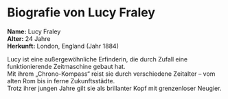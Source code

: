 # Biografie von Lucy Fraley

**Name:** Lucy Fraley  
**Alter:** 24 Jahre  
**Herkunft:** London, England (Jahr 1884)  

Lucy ist eine außergewöhnliche Erfinderin, die durch Zufall eine funktionierende Zeitmaschine gebaut hat.  
Mit ihrem „Chrono-Kompass“ reist sie durch verschiedene Zeitalter – vom alten Rom bis in ferne Zukunftsstädte.  
Trotz ihrer jungen Jahre gilt sie als brillanter Kopf mit grenzenloser Neugier.
